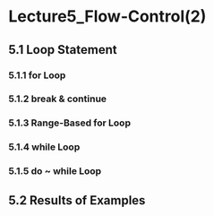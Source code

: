 # Lecture5_Flow-Control(2)
## 5.1 Loop Statement

### 5.1.1 for Loop


### 5.1.2 break & continue


### 5.1.3 Range-Based for Loop


### 5.1.4 while Loop


### 5.1.5 do ~ while Loop


## 5.2 Results of Examples
